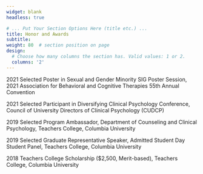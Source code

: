 ```yaml
---
widget: blank
headless: true

# ... Put Your Section Options Here (title etc.) ...
title: Honor and Awards
subtitle:
weight: 80  # section position on page
design:
  # Choose how many columns the section has. Valid values: 1 or 2.
  columns: '2'
---
```


2021 Selected Poster in Sexual and Gender Minority SIG Poster Session, 2021 Association for Behavioral and Cognitive Therapies 55th Annual Convention

2021 Selected Participant in Diversifying Clinical Psychology Conference, Council of University Directors of Clinical Psychology (CUDCP)

2019 Selected Program Ambassador, Department of Counseling and Clinical Psychology, Teachers College, Columbia University

2019 Selected Graduate Representative Speaker, Admitted Student Day Student Panel, Teachers College, Columbia University

2018 Teachers College Scholarship ($2,500, Merit-based), Teachers College, Columbia University
